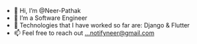 - 👋 Hi, I’m @Neer-Pathak
- 👀 I’m a Software Engineer
- 🌱 Technologies that I have worked so far are: Django & Flutter
- 📫 Feel free to reach out ...notifyneer@gmail.com
